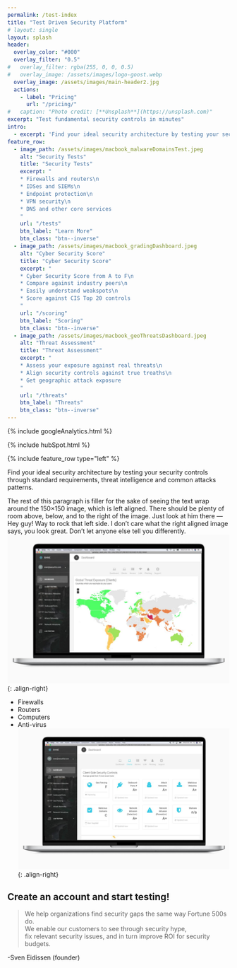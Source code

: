 ```yaml
---
permalink: /test-index
title: "Test Driven Security Platform"
# layout: single
layout: splash
header:
  overlay_color: "#000"
  overlay_filter: "0.5"
#   overlay_filter: rgba(255, 0, 0, 0.5)
#   overlay_image: /assets/images/logo-goost.webp
  overlay_image: /assets/images/main-header2.jpg
  actions:
    - label: "Pricing"
      url: "/pricing/"
#   caption: "Photo credit: [**Unsplash**](https://unsplash.com)"
excerpt: "Test fundamental security controls in minutes"
intro: 
  - excerpt: 'Find your ideal security architecture by testing your security controls through standard requirements, threat intelligence and common attacks patterns.'
feature_row:
  - image_path: /assets/images/macbook_malwareDomainsTest.jpeg
    alt: "Security Tests"
    title: "Security Tests"
    excerpt: "
    * Firewalls and routers\n
    * IDSes and SIEMs\n
    * Endpoint protection\n
    * VPN security\n
    * DNS and other core services
    "
    url: "/tests"
    btn_label: "Learn More"
    btn_class: "btn--inverse"
  - image_path: /assets/images/macbook_gradingDashboard.jpeg
    alt: "Cyber Security Score"
    title: "Cyber Security Score"
    excerpt: "
    * Cyber Security Score from A to F\n
    * Compare against industry peers\n
    * Easily understand weakspots\n
    * Score against CIS Top 20 controls
    "
    url: "/scoring"
    btn_label: "Scoring"
    btn_class: "btn--inverse"
  - image_path: /assets/images/macbook_geoThreatsDashboard.jpeg
    alt: "Threat Assessment"
    title: "Threat Assessment"
    excerpt: "
    * Assess your exposure against real threats\n
    * Align security controls against true treaths\n
    * Get geographic attack exposure
    "
    url: "/threats"
    btn_label: "Threats"
    btn_class: "btn--inverse"
---
```

<!-- Google analytics -->
{% include googleAnalytics.html %}
<!-- Hub Spot analytics -->
{% include hubSpot.html %}

{% include feature_row type="left" %}

Find your ideal security architecture by testing your security controls through standard requirements, threat intelligence and common attacks patterns.

The rest of this paragraph is filler for the sake of seeing the text wrap around the 150×150 image, which is left aligned. There should be plenty of room above, below, and to the right of the image. Just look at him there — Hey guy! Way to rock that left side. I don’t care what the right aligned image says, you look great. Don’t let anyone else tell you differently.
![image-center](/assets/images/macbook_geoThreatsDashboard.jpeg){: .align-right}


* Firewalls
* Routers
* Computers
* Anti-virus
![image-center](/assets/images/macbook_gradingDashboard.jpeg){: .align-right}


## Create an account and start testing!

<script charset="utf-8" type="text/javascript" src="//js.hsforms.net/forms/shell.js"></script>
<script>
  hbspt.forms.create({
	portalId: "8898112",
	formId: "2b1cfdb3-6618-4dd8-86e4-4786274c0d38"
});
</script>


>We help organizations find security gaps the same way Fortune 500s do.  
>We enable our customers to see through security hype,  
>fix relevant security issues, 
>and in turn improve ROI for security budgets. 

-Sven Eidissen (founder)